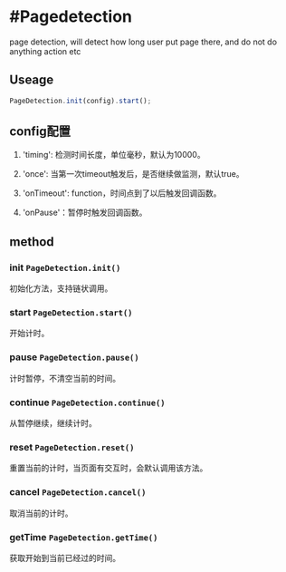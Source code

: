 #Pagedetection
=============

page detection, will detect how long user put page there, and do not do anything action etc

## Useage

```js
PageDetection.init(config).start();
```

## config配置

1. 'timing': 检测时间长度，单位毫秒，默认为10000。

2. 'once': 当第一次timeout触发后，是否继续做监测，默认true。

3. 'onTimeout': function，时间点到了以后触发回调函数。

4. 'onPause'：暂停时触发回调函数。

## method

### init `PageDetection.init()`

 初始化方法，支持链状调用。

### start `PageDetection.start()`

 开始计时。

### pause `PageDetection.pause()`

 计时暂停，不清空当前的时间。

### continue `PageDetection.continue()`

 从暂停继续，继续计时。

### reset `PageDetection.reset()`

 重置当前的计时，当页面有交互时，会默认调用该方法。

### cancel `PageDetection.cancel()`

 取消当前的计时。

### getTime `PageDetection.getTime()`

 获取开始到当前已经过的时间。
